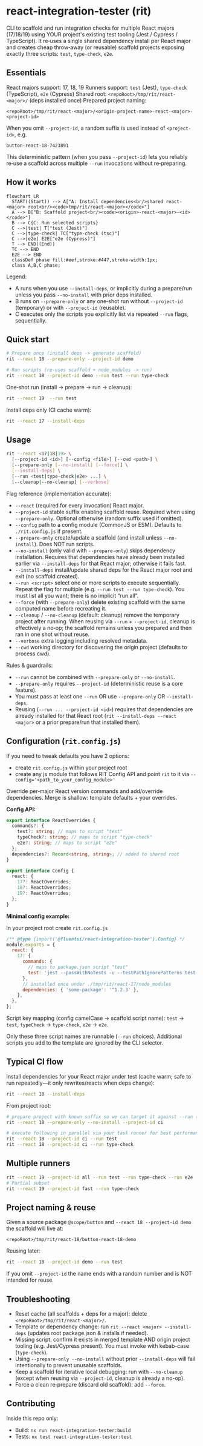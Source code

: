 # react-integration-tester (rit)

CLI to scaffold and run integration checks for multiple React majors (17/18/19) using YOUR project's existing test tooling (Jest / Cypress / TypeScript). It re‑uses a single shared dependency install per React major and creates cheap throw‑away (or reusable) scaffold projects exposing exactly three scripts: `test`, `type-check`, `e2e`.

## Essentials

React majors support: 17, 18, 19
Runners support: `test` (Jest), `type-check` (TypeScript), `e2e` (Cypress)
Shared root: `<repoRoot>/tmp/rit/react-<major>/` (deps installed once)
Prepared project naming:

```
<repoRoot>/tmp/rit/react-<major>/<origin-project-name>-react-<major>-<project-id>
```

When you omit `--project-id`, a random suffix is used instead of `<project-id>`, e.g.

```
button-react-18-7423891
```

This deterministic pattern (when you pass `--project-id`) lets you reliably re‑use a scaffold across multiple `--run` invocations without re‑preparing.

## How it works

```mermaid
flowchart LR
  START((Start)) --> A["A: Install dependencies<br/>shared react-<major> root<br/><code>tmp/rit/react-<major></code>"]
  A --> B["B: Scaffold project<br/><code><origin>-react-<major>-<id></code>"]
  B --> C{C: Run selected scripts}
  C -->|test| T["test (Jest)"]
  C -->|type-check| TC["type-check (tsc)"]
  C -->|e2e| E2E["e2e (Cypress)"]
  T --> END((End))
  TC --> END
  E2E --> END
  classDef phase fill:#eef,stroke:#447,stroke-width:1px;
  class A,B,C phase;
```

Legend:

- A runs when you use `--install-deps`, or implicitly during a prepare/run unless you pass `--no-install` with prior deps installed.
- B runs on `--prepare-only` or any one‑shot run without `--project-id` (temporary) or with `--project-id` (reusable).
- C executes only the scripts you explicitly list via repeated `--run` flags, sequentially.

## Quick start

```bash
# Prepare once (install deps -> generate scaffold)
rit --react 18 --prepare-only --project-id demo

# Run scripts (re-uses scaffold + node_modules -> run)
rit --react 18 --project-id demo --run test --run type-check
```

One‑shot run (install -> prepare -> run -> cleanup):

```bash
rit --react 19  --run test
```

Install deps only (CI cache warm):

```bash
rit --react 17 --install-deps
```

## Usage

```bash
rit --react <17|18|19> \
  [--project-id <id>] [--config <file>] [--cwd <path>] \
  [--prepare-only [--no-install] [--force]] \
  [--install-deps] \
  [--run <test|type-check|e2e> ...] \
  [--cleanup|--no-cleanup] [--verbose]
```

Flag reference (implementation accurate):

- `--react` (required for every invocation) React major.
- `--project-id` stable suffix enabling scaffold reuse. Required when using `--prepare-only`. Optional otherwise (random suffix used if omitted).
- `--config` path to a config module (CommonJS or ESM). Defaults to `./rit.config.js` if present.
- `--prepare-only` create/update a scaffold (and install unless `--no-install`). Does NOT run scripts.
- `--no-install` (only valid with `--prepare-only`) skips dependency installation. Requires that dependencies have already been installed earlier via `--install-deps` for that React major; otherwise it fails fast.
- `--install-deps` install/update shared deps for the React major root and exit (no scaffold created).
- `--run <script>` select one or more scripts to execute sequentially. Repeat the flag for multiple (e.g. `--run test --run type-check`). You must list all you want; there is no implicit “run all”.
- `--force` (with `--prepare-only`) delete existing scaffold with the same computed name before recreating it.
- `--cleanup` / `--no-cleanup` (default: cleanup) remove the temporary project after running. When reusing via `--run` + `--project-id`, cleanup is effectively a no‑op; the scaffold remains unless you prepared and then ran in one shot without reuse.
- `--verbose` extra logging including resolved metadata.
- `--cwd` working directory for discovering the origin project (defaults to process cwd).

Rules & guardrails:

- `--run` cannot be combined with `--prepare-only` or `--no-install`.
- `--prepare-only` requires `--project-id` (deterministic reuse is a core feature).
- You must pass at least one `--run` OR use `--prepare-only` OR `--install-deps`.
- Reusing (`--run ... --project-id <id>`) requires that dependencies are already installed for that React root (`rit --install-deps --react <major>` or a prior prepare/run that installed them).

## Configuration (`rit.config.js`)

If you need to tweak defaults you have 2 options:

- create `rit.config.js` within your project root
- create any js module that follows RIT Config API and point `rit` to it via `--config='<path_to_your_config_module>'`

Override per‑major React version commands and add/override dependencies. Merge is shallow: template defaults + your overrides.

**Config API:**

```ts
export interface ReactOverrides {
  commands?: {
    test?: string; // maps to script "test"
    typeCheck?: string; // maps to script "type-check"
    e2e?: string; // maps to script "e2e"
  };
  dependencies?: Record<string, string>; // added to shared root
}

export interface Config {
  react: {
    17?: ReactOverrides;
    18?: ReactOverrides;
    19?: ReactOverrides;
  };
}
```

**Minimal config example:**

In your project root create `rit.config.js`

```js
/** @type {import('@fluentui/react-integration-tester').Config} */
module.exports = {
  react: {
    17: {
      commands: {
        // maps to package.json script "test"
        test: 'jest --passWithNoTests -u --testPathIgnorePatterns test-file-that-wont-work-in-react-17.test.tsx',
      },
      // installed once under ./tmp/rit/react-17/node_modules
      dependencies: { 'some-package': '^1.2.3' },
    },
  },
};
```

Script key mapping (config camelCase → scaffold script name): `test` → `test`, `typeCheck` → `type-check`, `e2e` → `e2e`.

Only these three script names are runnable (`--run` choices). Additional scripts you add to the template are ignored by the CLI selector.

## Typical CI flow

Install dependencies for your React major under test (cache warm; safe to run repeatedly—it only rewrites/reacts when deps change):

```bash
rit --react 18 --install-deps
```

From project root:

```bash
# prepare project with known suffix so we can target it against --run (depends already installed)
rit --react 18 --prepare-only --no-install --project-id ci

# execute following in parallel via your task runner for best performance
rit --react 18 --project-id ci --run test
rit --react 18 --project-id ci --run type-check
```

## Multiple runners

```bash
rit --react 19 --project-id all --run test --run type-check --run e2e  # runs sequentially
# Partial subset
rit --react 19 --project-id fast --run type-check
```

## Project naming & reuse

Given a source package `@scope/button` and `--react 18 --project-id demo` the scaffold will live at:

```text
<repoRoot>/tmp/rit/react-18/button-react-18-demo
```

Reusing later:

```bash
rit --react 18 --project-id demo --run test
```

If you omit `--project-id` the name ends with a random number and is NOT intended for reuse.

## Troubleshooting

- Reset cache (all scaffolds + deps for a major): delete `<repoRoot>/tmp/rit/react-<major>/`.
- Template or dependency change: run `rit --react <major> --install-deps` (updates root package.json & installs if needed).
- Missing script: confirm it exists in merged template AND origin project tooling (e.g. Jest/Cypress present). You must invoke with kebab-case (`type-check`).
- Using `--prepare-only --no-install` without prior `--install-deps` will fail intentionally to prevent unusable scaffolds.
- Keep a scaffold for iterative local debugging: run with `--no-cleanup` (except when reusing via `--project-id`, cleanup is already a no-op).
- Force a clean re‑prepare (discard old scaffold): add `--force`.

## Contributing

Inside this repo only:

- Build: `nx run react-integration-tester:build`
- Tests: `nx test react-integration-tester:test`
